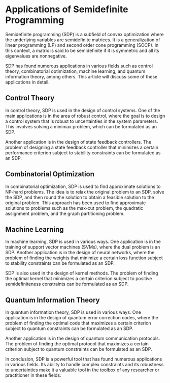 # Applications of Semidefinite Programming

Semidefinite programming (SDP) is a subfield of convex optimization where the underlying variables are semidefinite matrices. It is a generalization of linear programming (LP) and second order cone programming (SOCP). In this context, a matrix is said to be semidefinite if it is symmetric and all its eigenvalues are nonnegative. 

SDP has found numerous applications in various fields such as control theory, combinatorial optimization, machine learning, and quantum information theory, among others. This article will discuss some of these applications in detail.

## Control Theory

In control theory, SDP is used in the design of control systems. One of the main applications is in the area of robust control, where the goal is to design a control system that is robust to uncertainties in the system parameters. This involves solving a minimax problem, which can be formulated as an SDP. 

Another application is in the design of state feedback controllers. The problem of designing a state feedback controller that minimizes a certain performance criterion subject to stability constraints can be formulated as an SDP.

## Combinatorial Optimization

In combinatorial optimization, SDP is used to find approximate solutions to NP-hard problems. The idea is to relax the original problem to an SDP, solve the SDP, and then round the solution to obtain a feasible solution to the original problem. This approach has been used to find approximate solutions to problems such as the max-cut problem, the quadratic assignment problem, and the graph partitioning problem.

## Machine Learning

In machine learning, SDP is used in various ways. One application is in the training of support vector machines (SVMs), where the dual problem is an SDP. Another application is in the design of neural networks, where the problem of finding the weights that minimize a certain loss function subject to stability constraints can be formulated as an SDP.

SDP is also used in the design of kernel methods. The problem of finding the optimal kernel that minimizes a certain criterion subject to positive semidefiniteness constraints can be formulated as an SDP.

## Quantum Information Theory

In quantum information theory, SDP is used in various ways. One application is in the design of quantum error correction codes, where the problem of finding the optimal code that maximizes a certain criterion subject to quantum constraints can be formulated as an SDP.

Another application is in the design of quantum communication protocols. The problem of finding the optimal protocol that maximizes a certain criterion subject to quantum constraints can be formulated as an SDP.

In conclusion, SDP is a powerful tool that has found numerous applications in various fields. Its ability to handle complex constraints and its robustness to uncertainties make it a valuable tool in the toolbox of any researcher or practitioner in these fields.
